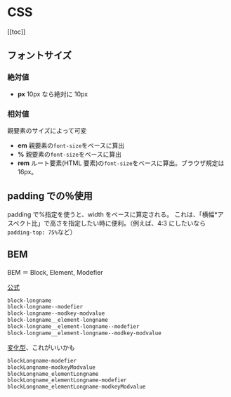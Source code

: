 # CSS

[[toc]]

## フォントサイズ

### 絶対値

- **px** 10px なら絶対に 10px

### 相対値

親要素のサイズによって可変

- **em** 親要素の`font-size`をベースに算出
- **%** 親要素の`font-size`をベースに算出
- **rem** ルート要素(HTML 要素)の`font-size`をベースに算出。ブラウザ規定は 16px。

## padding での％使用

padding で%指定を使うと、width をベースに算定される。
これは、「横幅\*アスペクト比」で高さを指定したい時に便利。（例えば、4:3 にしたいなら`padding-top: 75%`など）

## BEM

BEM ＝ Block, Element, Modefier

[公式](http://getbem.com/naming/)

```txt
block-longname
block-longname--modefier
block-longname--modkey-modvalue
block-longname__element-longname
block-longname__element-longname--modefier
block-longname__element-longname--modkey-modvalue
```

[変化型](https://qiita.com/mrd-takahashi/items/07dc3b4bad027daa2884)、これがいいかも

```txt
blockLongname-modefier
blockLongname-modkeyModvalue
blockLongname_elementLongname
blockLongname_elementLongname-modefier
blockLongname_elementLongname-modkeyModvalue
```
